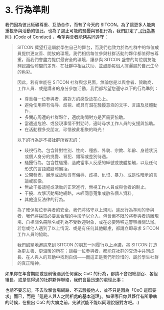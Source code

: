 # 3. 行為準則

我們因為彼此砥礪尊重、互助合作，而有了今天的 SITCON。為了讓更多人能夠重視參與活動的彼此，也為了遏止可能的騷擾與冒犯行為，我們訂定了[《行為準則》](https://sitcon.org/code-of-conduct/)(Code of Conduct) ，希望與會者能夠共同遵守：

> SITCON 冀望打造屬於學生自己的舞台，而我們也致力於為社群中的每位成員提供更友善、開放的環境。我們相信每位參與社群活動的夥伴都值得被尊重，而我們會盡力提供最安全的環境，讓參與 SITCON 盛會的每位朋友能夠認識個體間的差異、在社群中相互扶助、並鼓勵每個人揮灑屬於自己生命的色彩。
>
> 因此，若有幸能在 SITCON 社群與您見面，無論您是以與會者、贊助商、工作人員、或是講者的身分參加活動，我們都希望您遵守以下的行為準則：
>
> * 尊重每一位參與者，將對方的感受放在心上。
> * 避免使用帶有侮辱、歧視、或具有潛在騷擾意涵的文字、言語及肢體動作。
> * 多關心周遭的社群夥伴，適度詢問對方是否需要協助。
> * 當遭遇危險、或發現事情不對勁時，適時尋求工作人員的支援與協助。
> * 在活動裡多交朋友，珍惜彼此相聚的時光！
>
> 以下的行為是不被社群所容忍的：
>
> * 歧視行為，包含針對性別、性向、種族、外貌、宗教、年齡、身體狀況或個人身分的挑釁、冒犯、錯稱或差別待遇。
> * 騷擾行為，包含性騷擾、造成當事人反感的綽號或肢體接觸，以及任何形式的言語或肢體霸凌。
> * 公開發表、展示或放映含有侮辱、歧視、仇恨、暴力、或是性暗示的言論或影像。
> * 無故干擾議程或活動的正常進行，無視工作人員或與會者的制止。
> * 干擾、攻擊活動場地網路，未經同意蒐集或散佈個人資料。
> * 其他違反法律的行為。
>
> 為了確保每位參與者的安全，我們將恪守以上規則。違反行為準則的參與者，我們將採取必要且合理的手段予以介入，包含但不限於將參與者請離現場、自相關名冊除名或列為不受歡迎對象，或在必要時移送警察機關法辦。若您或他人遇到了以上情況、或是有任何其他顧慮，都請立即尋求 SITCON 工作人員的協助。
>
> 我們誠摯地邀請來到 SITCON 的朋友一同履行以上承諾，將 SITCON 打造為更友善、更溫暖的所在；讓每一位參與者，都能在社群的交流中共同成長、在人與人的互動中找到自信——而這正是我們所珍惜的、屬於學生社群的真正精神。

如果你在年會期間或是前後遇到任何違反 CoC 的行為，都請不吝跟總副召、各組組長、或是信得過的社群夥伴聯絡，我們會最迅速的處理此事；

也請不要忘記，不去攻擊會場網路、不去騷擾他人，並不只是因為「CoC 這麼要求」而已，而是「這是人與人之間相處的基本道理」。如果哪日你與夥伴有所爭執的時候，在搬出 CoC 的大旗之前，先試試能不能以同理說服對方吧。:)
